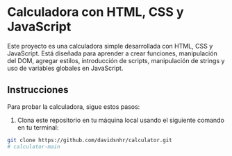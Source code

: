 # Calculadora con HTML, CSS y JavaScript

Este proyecto es una calculadora simple desarrollada con HTML, CSS y JavaScript. Está diseñada para aprender a crear funciones, manipulación del DOM, agregar estilos, introducción de scripts, manipulación de strings y uso de variables globales en JavaScript.

## Instrucciones

Para probar la calculadora, sigue estos pasos:

1. Clona este repositorio en tu máquina local usando el siguiente comando en tu terminal:

```bash
git clone https://github.com/davidsnhr/calculator.git
#   c a l c u l a t o r - m a i n  
 